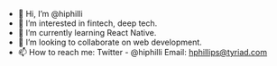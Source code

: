 - 👋 Hi, I’m @hiphilli
- 👀 I’m interested in fintech, deep tech.
- 🌱 I’m currently learning React Native.
- 💞️ I’m looking to collaborate on web development.
- 📫 How to reach me: Twitter - @hiphilli Email: hphillips@tyriad.com

<!---
hiphilli/hiphilli is a ✨ special ✨ repository because its `README.md` (this file) appears on your GitHub profile.
You can click the Preview link to take a look at your changes.
--->
